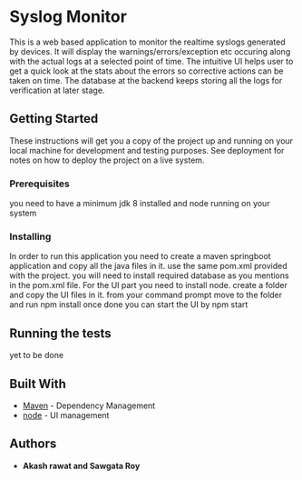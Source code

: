 # Syslog Monitor

This is a web based application to monitor the realtime syslogs generated by devices.
It will display the warnings/errors/exception etc occuring along with the actual logs
at a selected point of time. The intuitive UI helps user to get a quick look at the
stats about the errors so corrective actions can be taken on time. The database at
the backend keeps storing all the logs for verification at later stage.


## Getting Started

These instructions will get you a copy of the project up and running on your local machine
for development and testing purposes. See deployment for notes on how to deploy the project on a live system.

### Prerequisites
you need to have a minimum jdk 8 installed and node running on your system

### Installing
In order to run this application you need to create a maven springboot application and copy all the
java files in it. use the same pom.xml provided with the project. you will need to install required
database as you mentions in the pom.xml file.
For the UI part you need to install node. create a folder and copy the UI files in it.
from your command prompt move to the folder and run
npm install
once done you can start the UI by
npm start

## Running the tests
yet to be done

## Built With
* [Maven](https://maven.apache.org/) - Dependency Management
* [node](https://nodejs.org/en/) - UI management

## Authors

* **Akash rawat and Sawgata Roy**
